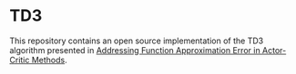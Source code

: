 # TD3
This repository contains an open source implementation of the TD3 algorithm presented in [Addressing Function Approximation Error in Actor-Critic Methods](https://arxiv.org/pdf/1802.09477.pdf).
